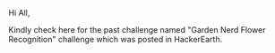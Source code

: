Hi All,

Kindly check here for the past challenge named "Garden Nerd Flower Recognition" challenge which was posted in HackerEarth.
